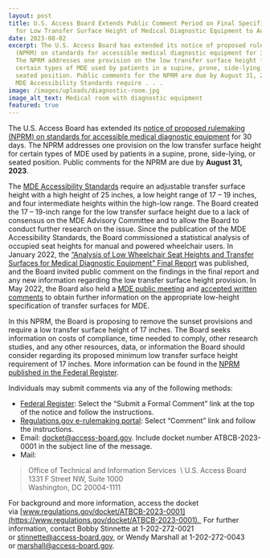 ```yaml
---
layout: post
title: U.S. Access Board Extends Public Comment Period on Final Specification
  for Low Transfer Surface Height of Medical Diagnostic Equipment to August 31
date: 2023-08-02
excerpt: The U.S. Access Board has extended its notice of proposed rulemaking
  (NPRM) on standards for accessible medical diagnostic equipment for 30 days.
  The NPRM addresses one provision on the low transfer surface height for
  certain types of MDE used by patients in a supine, prone, side-lying, or
  seated position. Public comments for the NPRM are due by August 31, 2023. The
  MDE Accessibility Standards require . . .
image: /images/uploads/diagnostic-room.jpg
image_alt_text: Medical room with diagnostic equipment
featured: true
---
```

The U.S. Access Board has extended its [notice of proposed rulemaking (NPRM) on standards for accessible medical diagnostic equipment](https://www.federalregister.gov/documents/2023/08/01/2023-16218/standards-for-accessible-medical-diagnostic-equipment) for 30 days. The NPRM addresses one provision on the low transfer surface height for certain types of MDE used by patients in a supine, prone, side-lying, or seated position. Public comments for the NPRM are due by **August 31, 2023**.

The [MDE Accessibility Standards](https://www.access-board.gov/mde/) require an adjustable transfer surface height with a high height of 25 inches, a low height range of 17 – 19 inches, and four intermediate heights within the high-low range. The Board created the 17 – 19-inch range for the low transfer surface height due to a lack of consensus on the MDE Advisory Committee and to allow the Board to conduct further research on the issue. Since the publication of the MDE Accessibility Standards, the Board commissioned a statistical analysis of occupied seat heights for manual and powered wheelchair users. In January 2022, the [“Analysis of Low Wheelchair Seat Heights and Transfer Surfaces for Medical Diagnostic Equipment” Final Report](https://www.access-board.gov/research/human/wheelchair-seat-height/) was published, and the Board invited public comment on the findings in the final report and any new information regarding the low transfer surface height provision. In May 2022, the Board also held a [MDE public meeting](https://www.youtube.com/watch?v=ip_VuJyE9WE "external link") and [accepted written comments](https://www.access-board.gov/news/2022/05/19/u-s-access-board-seeks-information-on-low-transfer-surface-height-for-medical-diagnostic-equipment/) to obtain further information on the appropriate low-height specification of transfer surfaces for MDE. 

In this NPRM, the Board is proposing to remove the sunset provisions and require a low transfer surface height of 17 inches. The Board seeks information on costs of compliance, time needed to comply, other research studies, and any other resources, data, or information the Board should consider regarding its proposed minimum low transfer surface height requirement of 17 inches. More information can be found in the [NPRM published in the Federal Register](https://www.federalregister.gov/documents/2023/08/01/2023-16218/standards-for-accessible-medical-diagnostic-equipment). 

Individuals may submit comments via any of the following methods:  

* [Federal Register](https://www.federalregister.gov/documents/2023/08/01/2023-16218/standards-for-accessible-medical-diagnostic-equipment): Select the “Submit a Formal Comment” link at the top of the notice and follow the instructions.   
* [Regulations.gov e-rulemaking portal](https://www.regulations.gov/document/ATBCB-2023-0001-0001): Select “Comment” link and follow the instructions.  
* Email: [docket@access-board.gov](mailto:docket@access-board.gov). Include docket number ATBCB-2023-0001 in the subject line of the message.   
* Mail:   

> Office of Technical and Information Services  \ 
> U.S. Access Board   \
> 1331 F Street NW, Suite 1000 \
> Washington, DC 20004-1111   

For background and more information, access the docket via [www.regulations.gov/docket/ATBCB-2023-0001](https://www.regulations.gov/docket/ATBCB-2023-0001).  For further information, contact Bobby Stinnette at 1-202-272-0021 or [stinnette@access-board.gov](mailto:stinnette@access-board.gov), or Wendy Marshall at 1-202-272-0043 or [marshall@access-board.gov](mailto:marshall@access-board.gov).